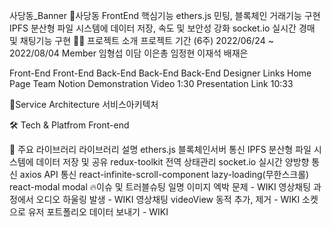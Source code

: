 사당동_Banner
🧸사당동
FrontEnd 핵심기능
ethers.js 민팅, 블록체인 거래기능 구현
IPFS 분산형 파일 시스템에 데이터 저장, 속도 및 보안성 강화
socket.io 실시간 경매 및 채팅기능 구현
👨‍💻 프로젝트 소개
프로젝트 기간 (6주)
2022/06/24 ~ 2022/08/04
Member
임형섭	이담	이은총	임정현	이재석	배재은
					
Front-End	Front-End	Back-End	Back-End	Back-End	Designer
Links
Home Page
Team Notion
Demonstration Video 1:30
Presentation Link 10:33

💎Service Architecture
서비스아키텍처

🛠 Tech & Platfrom
Front-end
    
     
📘 주요 라이브러리
라이브러리	설명
ethers.js	블록체인서버 통신
IPFS	분산형 파일 시스템에 데이터 저장 및 공유
redux-toolkit	전역 상태관리
socket.io	실시간 양방향 통신
axios	API 통신
react-infinite-scroll-component	lazy-loading(무한스크롤)
react-modal	modal
🔥이슈 및 트러블슈팅
일명 이미지 엑박 문제 - WIKI
영상채팅 과정에서 오디오 하울링 발생 - WIKI
영상채팅 videoView 동적 추가, 제거 - WIKI
소켓으로 유저 포트폴리오 데이터 보내기 - WIKI
